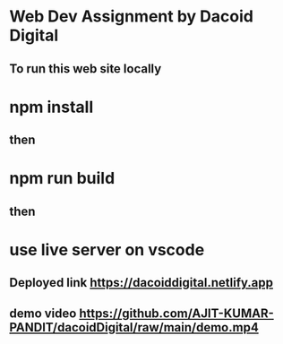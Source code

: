 
# Web Dev Assignment by Dacoid Digital

## To run this web site locally  
# npm install
## then 
# npm run build 
## then 
# use live server on vscode

## Deployed link https://dacoiddigital.netlify.app

## demo video https://github.com/AJIT-KUMAR-PANDIT/dacoidDigital/raw/main/demo.mp4
